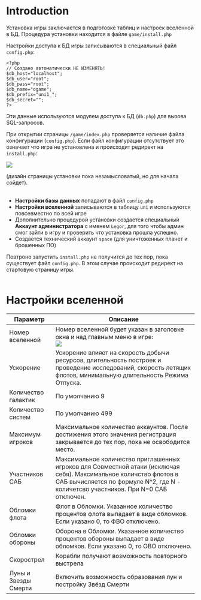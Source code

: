 # Introduction #

Установка игры заключается в подготовке таблиц и настроек вселенной в БД. Процедура установки находится в файле `game/install.php`

Настройки доступа к БД игры записываются в специальный файл `config.php`:

```
<?php
// Создано автоматически НЕ ИЗМЕНЯТЬ!
$db_host="localhost";
$db_user="root";
$db_pass="root";
$db_name="ogame";
$db_prefix="uni1_";
$db_secret="";
?>
```

Эти данные используются модулем доступа к БД (`db.php`) для вызова SQL-запросов.

При открытии страницы `/game/index.php` проверяется наличие файла конфигурации (`config.php`). Если файл конфигурации отсутствует это означает что игра не установлена и происходит редирект на `install.php`:

<img src='http://ogamespec.com/imgstore/whc4d7686e970ebf.jpg'>

(дизайн страницы установки пока незамысловатый, но для начала сойдет).<br>
<br>
<ul><li><b>Настройки базы данных</b> попадают в файл <code>config.php</code>
</li><li><b>Настройки вселенной</b> записываются в таблицу <code>uni</code> и используются повсевместно по всей игре<br>
</li><li>Дополнительно процедурой установки создается специальный <b>Аккаунт администратора</b> с именем <code>Legor</code>, для того чтобы админ смог зайти в игру и проверить что установка прошла успешно.<br>
</li><li>Создается технический аккаунт <code>space</code> (для уничтоженных планет и брошенных ПО)</li></ul>

Повтроно запустить <code>install.php</code> не получится до тех пор, пока существует файл <code>config.php</code>. В этом случае происходит редирект на стартовую страницу игры.<br>
<br>
<h1>Настройки вселенной</h1>

<table><thead><th> <b>Параметр</b> </th><th> <b>Описание</b> </th></thead><tbody>
<tr><td> Номер вселенной </td><td> Номер вселенной будет указан в заголовке окна и над главным меню в игре:<br><img src='http://ogamespec.com/imgstore/whc4d6515b4a035e.jpg'></td></tr>
<tr><td>Ускорение</td><td>Ускорение влияет на скорость добычи ресурсов, длительность построек и проведение исследований, скорость летящих флотов, минимальную длительность Режима Отпуска.</td></tr>
<tr><td>Количество галактик</td><td>По умолчанию 9</td></tr>
<tr><td>Количество систем</td><td>По умолчанию 499</td></tr>
<tr><td>Максимум игроков</td><td>Максимальное количество аккаунтов. После достижения этого значения регистрация закрывается до тех пор, пока не освободится место.</td></tr>
<tr><td>Участников САБ</td><td>Максимальное количество приглашенных игроков для Совместной атаки (исключая себя). Максимальное количство флотов в САБ вычисляется по формуле N^2, где N - количетсво участников. При N=0 САБ отключен.</td></tr>
<tr><td>Обломки флота</td><td>Флот в Обломки. Указанное количество процентов флота выпадает в виде обломков. Если указано 0, то ФВО отключено.</td></tr>
<tr><td>Обломки обороны</td><td>Оборона в Обломки. Указанное количество процентов обороны выпадает в виде обломков. Если указано 0, то ОВО отключено.</td></tr>
<tr><td>Скорострел</td><td>Корабли получают возможность повторного выстрела</td></tr>
<tr><td>Луны и Звезды Смерти</td><td>Включить возможность образования лун и постройку Звёзд Смерти</td></tr>